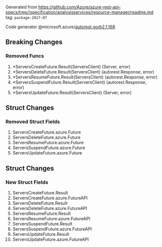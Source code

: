 Generated from https://github.com/Azure/azure-rest-api-specs/tree//specification/analysisservices/resource-manager/readme.md tag: `package-2017-07`

Code generator @microsoft.azure/autorest.go@2.1.168

## Breaking Changes

### Removed Funcs

1. *ServersCreateFuture.Result(ServersClient) (Server, error)
1. *ServersDeleteFuture.Result(ServersClient) (autorest.Response, error)
1. *ServersResumeFuture.Result(ServersClient) (autorest.Response, error)
1. *ServersSuspendFuture.Result(ServersClient) (autorest.Response, error)
1. *ServersUpdateFuture.Result(ServersClient) (Server, error)

## Struct Changes

### Removed Struct Fields

1. ServersCreateFuture.azure.Future
1. ServersDeleteFuture.azure.Future
1. ServersResumeFuture.azure.Future
1. ServersSuspendFuture.azure.Future
1. ServersUpdateFuture.azure.Future

## Struct Changes

### New Struct Fields

1. ServersCreateFuture.Result
1. ServersCreateFuture.azure.FutureAPI
1. ServersDeleteFuture.Result
1. ServersDeleteFuture.azure.FutureAPI
1. ServersResumeFuture.Result
1. ServersResumeFuture.azure.FutureAPI
1. ServersSuspendFuture.Result
1. ServersSuspendFuture.azure.FutureAPI
1. ServersUpdateFuture.Result
1. ServersUpdateFuture.azure.FutureAPI
